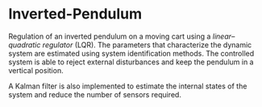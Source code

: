 # Inverted-Pendulum
Regulation of an inverted pendulum on a moving cart using a _linear–quadratic regulator_ (LQR). The parameters that characterize the dynamic system are estimated using system identification methods. The controlled system is able to reject external disturbances and keep the pendulum in a vertical position.

A Kalman filter is also implemented to estimate the internal states of the system and reduce the number of sensors required.
